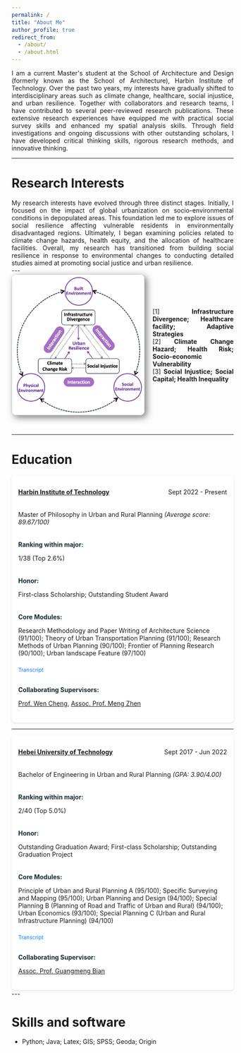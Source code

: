 ```yaml
---
permalink: /
title: "About Me"
author_profile: true
redirect_from: 
  - /about/
  - /about.html
---
```


<div class="col-sm-9" style="display: flex; align-items: center; padding-left: 0px; text-align: justify;">
I am a current Master's student at the School of Architecture and Design (formerly known as the School of Architecture), Harbin Institute of Technology. Over the past two years, my interests have gradually shifted to interdisciplinary areas such as climate change, healthcare, social injustice, and urban resilience. Together with collaborators and research teams, I have contributed to several peer-reviewed research publications. These extensive research experiences have equipped me with practical social survey skills and enhanced my spatial analysis skills. Through field investigations and ongoing discussions with other outstanding scholars, I have developed critical thinking skills, rigorous research methods, and innovative thinking.
 </div>

---

Research Interests
======
<div class="col-sm-9" style="display: flex; align-items: center; padding-left: 0px; text-align: justify;">
My research interests have evolved through three distinct stages. Initially, I focused on the impact of global urbanization on socio-environmental conditions in depopulated areas. This foundation led me to explore issues of social resilience affecting vulnerable residents in environmentally disadvantaged regions. Ultimately, I began examining policies related to climate change hazards, health equity, and the allocation of healthcare facilities. Overall, my research has transitioned from building social resilience in response to environmental changes to conducting detailed studies aimed at promoting social justice and urban resilience.
 </div>
---

<div class="pub-row" style="display: flex; align-items: center; flex-wrap: wrap; margin-bottom: 40px;">
  <div class="col-sm-3 abbr" style="flex: 0 0 300px; margin-right: 20px; padding-left: 0;">
    <img src="/images/kj.png" class="teaser img-fluid z-depth-1" style="width: 400px; height: auto; box-shadow: 5px 5px 15px rgba(0,0,0,0.5); border: 1px solid #CCCCCC; border-radius: 10px;">
  </div>
  <div class="col-sm-9" style="flex: 1; padding-left: 0; text-align: justify;">
    <div>
      <div class="title 1">[1]<strong> Infrastructure Divergence; Healthcare facility; Adaptive Strategies</strong></div>
      <div class="title 2">[2]<strong> Climate Change Hazard; Health Risk; Socio-economic Vulnerability</strong></div>
      <div class="title 3">[3]<strong> Social Injustice; Social Capital; Health Inequality</strong></div>
    </div>
  </div>
</div>

---
 
Education
======

<html lang="en">
<head>
    <meta charset="UTF-8">
    <meta name="viewport" content="width=device-width, initial-scale=1.0">
    <title>Education</title>
    <style>
        .container {
            max-width: 800px;
            margin: 0 auto;
            background: #fff;
            padding: 15px;
            border-radius: 8px;
            margin-bottom: 15px;
        }
        .row {
            display: flex;
            justify-content: space-between;
            margin-bottom: 5px;
        }
        .highlight {
            font-weight: bold;
            color: #132C33;
        }
        .row p {
            margin-bottom: 5px;
        }
    </style>
</head>
<body>
    <div class="container">
        <section class="row">
            <p class="highlight">
                <a href="http://en.hit.edu.cn" target="_blank" rel="noopener noreferrer">Harbin Institute of Technology</a>
            </p>
            <div>
                <p>Sept 2022 - Present</p>
            </div>
        </section>
        <section class="row">
            <div>
                <p>Master of Philosophy in Urban and Rural Planning <i>(Average score: 89.67/100)</i></p>
            </div>
        </section>
        <section class="row">
            <div>
                <p class="highlight">Ranking within major:</p>
                <p>1/38 (Top 2.6%)</p>
            </div>
        </section>
        <section class="row">
            <div>
                <p class="highlight">Honor:</p>
                <p>First-class Scholarship; Outstanding Student Award</p>
            </div>
        </section>
        <section class="row">
            <div>
                <p class="highlight">Core Modules:</p>
                <p>Research Methodology and Paper Writing of Architecture Science (91/100); Theory of Urban Transportation Planning (91/100); Research Methods of Urban Planning (90/100); Frontier of Planning Research (90/100); Urban landscape Feature (97/100)</p>
            </div>
        </section>
        <section class="row">
            <div class="links">
                <a href="/images/sscjd.png" class="btn btn-sm z-depth-0" role="button" target="_blank">Transcript</a>
            </div>
        </section>
        <section class="row">
            <div>
                <p class="highlight">Collaborating Supervisors:</p>
                <p>
                    <a href="https://www.scopus.com/authid/detail.uri?authorId=55125627000" target="_blank" rel="noopener noreferrer">Prof. Wen Cheng</a>, 
                    <a href="https://www.researchgate.net/profile/Meng-Zhen-4" target="_blank" rel="noopener noreferrer">Assoc. Prof. Meng Zhen</a>
                </p>
            </div>
        </section>
     </div>
</body>
</html>

---

<html lang="en">
<head>
    <meta charset="UTF-8">
    <meta name="viewport" content="width=device-width, initial-scale=1.0">
    <title>Education</title>
    <style>
        .container {
            max-width: 800px;
            margin: 0 auto;
            background: #fff;
            padding: 15px;
            border-radius: 8px;
            box-shadow: 0 2px 4px rgba(0, 0, 0, 0.1);
        }
        .row {
            display: flex;
            justify-content: space-between;
            margin-bottom: 15px;
        }
        .highlight {
            font-weight: bold;
            color: #132C33;
        }
        .links {
            text-align: right;
        }
        .links a {
            font-size: 12px;
            color: #007BFF;
            text-decoration: none;
        }
        .links a:hover {
            text-decoration: underline;
        }
    </style>
</head>
<body>
    <div class="container">
        <section class="row">
            <div>
                <p class="highlight"><a href="https://eweb.hebut.edu.cn" target="_blank">Hebei University of Technology</a></p>
            </div>
            <div>
                <p>Sept 2017 - Jun 2022</p>
            </div>
        </section>
        <section class="row">
            <div>
                <p>Bachelor of Engineering in Urban and Rural Planning <i>(GPA: 3.90/4.00)</i></p>
            </div>
        </section>
        <section class="row">
            <div>
                <p class="highlight">Ranking within major:</p>
                <p>2/40 (Top 5.0%)</p>
            </div>
        </section>
        <section class="row">
            <div>
                <p class="highlight">Honor:</p>
                <p>Outstanding Graduation Award; First-class Scholarship; Outstanding Graduation Project</p>
            </div>
        </section>
        <section class="row">
            <div>
                <p class="highlight">Core Modules:</p>
                <p>Principle of Urban and Rural Planning A (95/100); Specific Surveying and Mapping (95/100); Urban Planning and Design (94/100); Special Planning B (Planning of Road and Traffic of Urban and Rural) (94/100); Urban Economics (93/100); Special Planning C (Urban and Rural Infrastructure Planning) (94/100)</p>
            </div>
        </section>
        <section class="row">
            <div class="links">
                <a href="/images/bkcjd.png" class="btn btn-sm z-depth-0" role="button" target="_blank">Transcript</a>
            </div>
        </section>
        <section class="row">
            <div>
                <p class="highlight">Collaborating Supervisor:</p>
                <p><a href="https://www.researchgate.net/scientific-contributions/Guangmeng-Bian-2148025468" target="_blank">Assoc. Prof. Guangmeng Bian</a></p>
            </div>
        </section>
    </div>
</body>
</html>
---

Skills and software
======
* Python; Java; Latex; GIS; SPSS; Geoda; Origin
